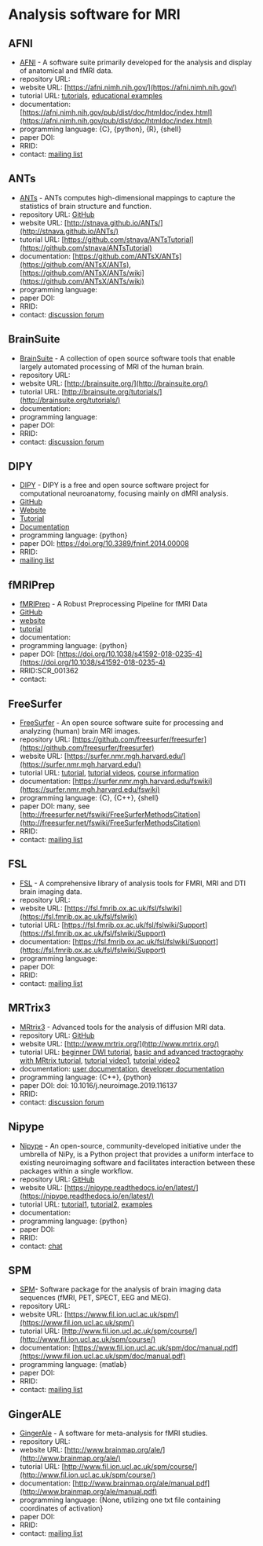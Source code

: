 # Analysis software for MRI

## AFNI

-   [AFNI](https://afni.nimh.nih.gov/) -   A software suite primarily developed for the analysis and display of anatomical and fMRI data.
-   repository URL:
-   website URL: [https://afni.nimh.nih.gov/](https://afni.nimh.nih.gov/)
-   tutorial URL: [tutorials](https://afni.nimh.nih.gov/pub/dist/doc/htmldoc/tutorials/main_toc.html), [educational examples](https://afni.nimh.nih.gov/pub/dist/doc/htmldoc/educational/main_toc.html)
-   documentation: [https://afni.nimh.nih.gov/pub/dist/doc/htmldoc/index.html](https://afni.nimh.nih.gov/pub/dist/doc/htmldoc/index.html)
-   programming language: {C}, {python}, {R}, {shell}
-   paper DOI:
-   RRID:
-   contact: [mailing list](https://afni.nimh.nih.gov/afni/community/board/list.php?1)

## ANTs
-   [ANTs](http://stnava.github.io/ANTs/) -   ANTs computes high-dimensional mappings to capture the statistics of brain structure and function.
-   repository URL: [GitHub](https://github.com/ANTsX/ANTs)
-   website URL: [http://stnava.github.io/ANTs/](http://stnava.github.io/ANTs/)
-   tutorial URL: [https://github.com/stnava/ANTsTutorial](https://github.com/stnava/ANTsTutorial)
-   documentation: [https://github.com/ANTsX/ANTs](https://github.com/ANTsX/ANTs), [https://github.com/ANTsX/ANTs/wiki](https://github.com/ANTsX/ANTs/wiki)
-   programming language:
-   paper DOI:
-   RRID:
-   contact: [discussion forum](https://sourceforge.net/p/advants/discussion/)

## BrainSuite

-   [BrainSuite](http://brainsuite.org/) -    A collection of open source software tools that enable largely automated processing of MRI of the human brain.
-   repository URL:
-   website URL: [http://brainsuite.org/](http://brainsuite.org/)
-   tutorial URL: [http://brainsuite.org/tutorials/](http://brainsuite.org/tutorials/)
-   documentation:
-   programming language:
-   paper DOI:
-   RRID:
-   contact: [discussion forum](http://forums.brainsuite.org/)

## DIPY

-   [DIPY](https://dipy.org/) -   DIPY is a free and open source software project for computational neuroanatomy, focusing mainly on dMRI analysis.
-   [GitHub](https://github.com/dipy/dipy)
-   [Website](https://dipy.org/)
-   [Tutorial](https://dipy.org/tutorials/)
-   [Documentation](https://dipy.org/documentation/1.1.1./documentation/)
-   programming language: {python}
-   paper DOI: https://doi.org/10.3389/fninf.2014.00008
-   RRID:
-   [mailing list](https://mail.python.org/mailman/listinfo/neuroimaging)

## fMRIPrep

-   [fMRIPrep](https://fmriprep.readthedocs.io/en/stable/) -   A Robust Preprocessing Pipeline for fMRI Data
-   [GitHub](https://github.com/poldracklab/fmriprep)
-   [website](https://fmriprep.readthedocs.io/en/stable/)
-   [tutorial](http://reproducibility.stanford.edu/fmriprep-tutorial-running-the-docker-image/)
-   documentation:
-   programming language: {python}
-   paper DOI: [https://doi.org/10.1038/s41592-018-0235-4](https://doi.org/10.1038/s41592-018-0235-4)
-   RRID:SCR_001362
-   contact:

## FreeSurfer

-   [FreeSurfer](https://surfer.nmr.mgh.harvard.edu/) - An open source software suite for processing and analyzing (human) brain MRI images.
-   repository URL: [https://github.com/freesurfer/freesurfer](https://github.com/freesurfer/freesurfer)
-   website URL: [https://surfer.nmr.mgh.harvard.edu/](https://surfer.nmr.mgh.harvard.edu/)
-   tutorial URL: [tutorial](https://surfer.nmr.mgh.harvard.edu/fswiki/Tutorials), [tutorial videos](https://surfer.nmr.mgh.harvard.edu/fswiki/CourseDescription), [course information](https://www.youtube.com/channel/UCruQerP8aa-gYttXkAcyveA)
-   documentation: [https://surfer.nmr.mgh.harvard.edu/fswiki](https://surfer.nmr.mgh.harvard.edu/fswiki)
-   programming language: {C}, {C++}, {shell}
-   paper DOI: many, see [http://freesurfer.net/fswiki/FreeSurferMethodsCitation](http://freesurfer.net/fswiki/FreeSurferMethodsCitation)
-   RRID:
-   contact: [mailing list](https://surfer.nmr.mgh.harvard.edu/fswiki/FreeSurferSupport)

## FSL

-   [FSL](https://fsl.fmrib.ox.ac.uk/fsl/fslwiki) -   A comprehensive library of analysis tools for FMRI, MRI and DTI brain imaging data.
-   repository URL:
-   website URL: [https://fsl.fmrib.ox.ac.uk/fsl/fslwiki](https://fsl.fmrib.ox.ac.uk/fsl/fslwiki)
-   tutorial URL: [https://fsl.fmrib.ox.ac.uk/fsl/fslwiki/Support](https://fsl.fmrib.ox.ac.uk/fsl/fslwiki/Support)
-   documentation: [https://fsl.fmrib.ox.ac.uk/fsl/fslwiki/Support](https://fsl.fmrib.ox.ac.uk/fsl/fslwiki/Support)
-   programming language:
-   paper DOI:
-   RRID:
-   contact: [mailing list](https://www.jiscmail.ac.uk/cgi-bin/webadmin?A0=fsl)

## MRTrix3
-   [MRtrix3](http://www.mrtrix.org/) -   Advanced tools for the analysis of diffusion MRI data.
-   repository URL: [GitHub](https://github.com/MRtrix3)
-   website URL: [http://www.mrtrix.org/](http://www.mrtrix.org/)
-   tutorial URL: [beginner DWI tutorial](https://mrtrix.readthedocs.io/en/latest/getting_started/beginner_dwi_tutorial.html), [basic and advanced tractography with MRtrix tutorial](https://osf.io/fkyht/), [tutorial video1](https://osf.io/fkyht/), [tutorial video2](https://www.youtube.com/watch?v=lQWucXuAXR8)
-   documentation: [user documentation](https://mrtrix.readthedocs.io/en/latest/), [developer documentation](http://www.mrtrix.org/developer-documentation/)
-   programming language: {C++}, {python}
-   paper DOI: doi: 10.1016/j.neuroimage.2019.116137
-   RRID:
-   contact: [discussion forum](https://community.mrtrix.org/)

## Nipype

-   [Nipype](https://nipype.readthedocs.io/en/latest/) -   An open-source, community-developed initiative under the umbrella of NiPy, is a Python project that provides a uniform interface to existing neuroimaging software and facilitates interaction between these packages within a single workflow.
-   repository URL: [GitHub](https://github.com/nipy/nipype)
-   website URL: [https://nipype.readthedocs.io/en/latest/](https://nipype.readthedocs.io/en/latest/)
-   tutorial URL: [tutorial1](https://nipype.readthedocs.io/en/0.11.0/users/pipeline_tutorial.html), [tutorial2](https://miykael.github.io/nipype_tutorial/), [examples](https://nipype.readthedocs.io/en/latest/examples.html)
-   documentation:
-   programming language: {python}
-   paper DOI:
-   RRID:
-   contact: [chat](https://gitter.im/nipy/nipype)

## SPM

-   [SPM](https://www.fil.ion.ucl.ac.uk/spm/)-   Software package for the analysis of brain imaging data sequences (fMRI, PET, SPECT, EEG and MEG).
-   repository URL:
-   website URL: [https://www.fil.ion.ucl.ac.uk/spm/](https://www.fil.ion.ucl.ac.uk/spm/)
-   tutorial URL: [http://www.fil.ion.ucl.ac.uk/spm/course/](http://www.fil.ion.ucl.ac.uk/spm/course/)
-   documentation: [https://www.fil.ion.ucl.ac.uk/spm/doc/manual.pdf](https://www.fil.ion.ucl.ac.uk/spm/doc/manual.pdf)
-   programming language: {matlab}
-   paper DOI:
-   RRID:
-   contact: [mailing list](https://www.fil.ion.ucl.ac.uk/spm/support/)

## 	GingerALE
-   [GingerAle](http://www.brainmap.org/ale/) -   A software for meta-analysis for fMRI studies.
-   repository URL:
-   website URL: [http://www.brainmap.org/ale/](http://www.brainmap.org/ale/)
-   tutorial URL: [http://www.fil.ion.ucl.ac.uk/spm/course/](http://www.fil.ion.ucl.ac.uk/spm/course/)
-   documentation: [http://www.brainmap.org/ale/manual.pdf](http://www.brainmap.org/ale/manual.pdf)
-   programming language: {None, utilizing one txt file containing coordinates of activation}
-   paper DOI:
-   RRID:
-   contact: [mailing list](https://www.fil.ion.ucl.ac.uk/spm/support/)